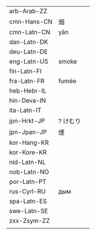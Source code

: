 | | | |
|-|-|-|
| arb-Arab-ZZ |  |  |
| cmn-Hans-CN | 烟 |  |
| cmn-Latn-CN | yān |  |
| dan-Latn-DK |  |  |
| deu-Latn-DE |  |  |
| eng-Latn-US | smoke |  |
| fin-Latn-FI |  |  |
| fra-Latn-FR | fumée |  |
| heb-Hebr-IL |  |  |
| hin-Deva-IN |  |  |
| ita-Latn-IT |  |  |
| jpn-Hrkt-JP | ? けむり |  |
| jpn-Jpan-JP | 煙 |  |
| kor-Hang-KR |  |  |
| kor-Kore-KR |  |  |
| nld-Latn-NL |  |  |
| nob-Latn-NO |  |  |
| por-Latn-PT |  |  |
| rus-Cyrl-RU | дым |  |
| spa-Latn-ES |  |  |
| swe-Latn-SE |  |  |
| zxx-Zsym-ZZ |  |  |
|  |  |  |

